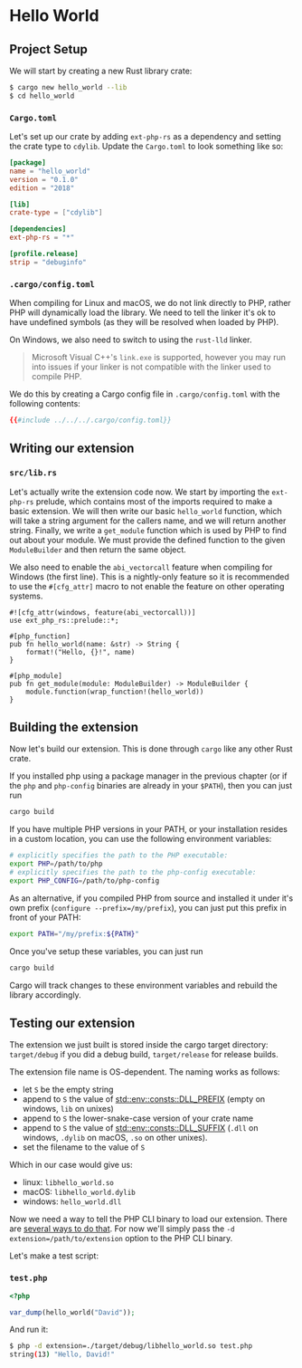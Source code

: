 # Hello World

## Project Setup

We will start by creating a new Rust library crate:

```sh
$ cargo new hello_world --lib
$ cd hello_world
```

### `Cargo.toml`

Let's set up our crate by adding `ext-php-rs` as a dependency and setting the
crate type to `cdylib`. Update the `Cargo.toml` to look something like so:

```toml
[package]
name = "hello_world"
version = "0.1.0"
edition = "2018"

[lib]
crate-type = ["cdylib"]

[dependencies]
ext-php-rs = "*"

[profile.release]
strip = "debuginfo"
```

### `.cargo/config.toml`

When compiling for Linux and macOS, we do not link directly to PHP, rather PHP
will dynamically load the library. We need to tell the linker it's ok to have
undefined symbols (as they will be resolved when loaded by PHP).

On Windows, we also need to switch to using the `rust-lld` linker.

> Microsoft Visual C++'s `link.exe` is supported, however you may run into
> issues if your linker is not compatible with the linker used to compile PHP.

We do this by creating a Cargo config file in `.cargo/config.toml` with the
following contents:

```toml
{{#include ../../../.cargo/config.toml}}
```

## Writing our extension

### `src/lib.rs`

Let's actually write the extension code now. We start by importing the
`ext-php-rs` prelude, which contains most of the imports required to make a
basic extension. We will then write our basic `hello_world` function, which will
take a string argument for the callers name, and we will return another string.
Finally, we write a `get_module` function which is used by PHP to find out about
your module. We must provide the defined function to the given `ModuleBuilder`
and then return the same object.

We also need to enable the `abi_vectorcall` feature when compiling for Windows
(the first line). This is a nightly-only feature so it is recommended to use
the `#[cfg_attr]` macro to not enable the feature on other operating systems.

```rust,ignore
#![cfg_attr(windows, feature(abi_vectorcall))]
use ext_php_rs::prelude::*;

#[php_function]
pub fn hello_world(name: &str) -> String {
    format!("Hello, {}!", name)
}

#[php_module]
pub fn get_module(module: ModuleBuilder) -> ModuleBuilder {
    module.function(wrap_function!(hello_world))
}
```

## Building the extension

Now let's build our extension.
This is done through `cargo` like any other Rust crate.

If you installed php using a package manager in the previous chapter
(or if the `php` and `php-config` binaries are already in your `$PATH`),
then you can just run

```sh
cargo build
```

If you have multiple PHP versions in your PATH, or your installation
resides in a custom location, you can use the following environment variables:

```sh
# explicitly specifies the path to the PHP executable:
export PHP=/path/to/php
# explicitly specifies the path to the php-config executable:
export PHP_CONFIG=/path/to/php-config
```

As an alternative, if you compiled PHP from source and installed it under
it's own prefix (`configure --prefix=/my/prefix`), you can just put
this prefix in front of your PATH:

```sh
export PATH="/my/prefix:${PATH}"
```

Once you've setup these variables, you can just run

```sh
cargo build
```

Cargo will track changes to these environment variables and rebuild the library accordingly.

## Testing our extension

The extension we just built is stored inside the cargo target directory:
`target/debug` if you did a debug build, `target/release` for release builds.

The extension file name is OS-dependent. The naming works as follows:

- let `S` be the empty string
- append to `S` the value of [std::env::consts::DLL_PREFIX](https://doc.rust-lang.org/std/env/consts/constant.DLL_PREFIX.html)
  (empty on windows, `lib` on unixes)
- append to `S` the lower-snake-case version of your crate name
- append to `S` the value of [std::env::consts::DLL_SUFFIX](https://doc.rust-lang.org/std/env/consts/constant.DLL_SUFFIX.html)
  (`.dll` on windows, `.dylib` on macOS, `.so` on other unixes).
- set the filename to the value of `S`

Which in our case would give us:

- linux: `libhello_world.so`
- macOS: `libhello_world.dylib`
- windows: `hello_world.dll`

Now we need a way to tell the PHP CLI binary to load our extension.
There are [several ways to do that](https://www.phpinternalsbook.com/php7/build_system/building_extensions.html#loading-shared-extensions).
For now we'll simply pass the `-d extension=/path/to/extension` option to the PHP CLI binary.

Let's make a test script:

### `test.php`

```php
<?php

var_dump(hello_world("David"));
```

And run it:

```sh
$ php -d extension=./target/debug/libhello_world.so test.php
string(13) "Hello, David!"
```
